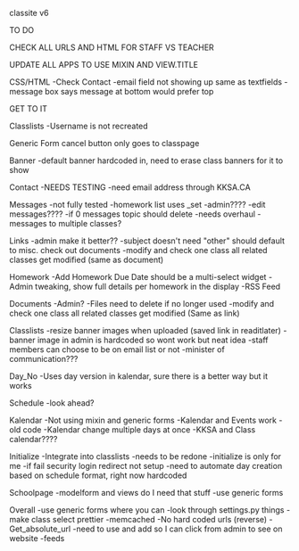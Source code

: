 classite v6

TO DO

CHECK ALL URLS AND HTML FOR STAFF VS TEACHER

UPDATE ALL APPS TO USE MIXIN AND VIEW.TITLE


CSS/HTML
    -Check Contact
        -email field not showing up same as textfields
        -message box says message at bottom would prefer top

GET TO IT

Classlists
	-Username is not recreated

Generic Form
    cancel button only goes to classpage

Banner
    -default banner hardcoded in, need to erase class banners for it to show

Contact
	-NEEDS TESTING
	-need email address through KKSA.CA
	
Messages
    -not fully tested
    -homework list uses _set
    -admin????
    -edit messages????
    -if 0 messages topic should delete
    -needs overhaul
    -messages to multiple classes?

Links
	-admin make it better??
	-subject doesn't need "other" should default to misc. check out documents
	-modify and check one class all related classes get modified (same as document)

Homework
    -Add Homework Due Date should be a multi-select widget
    -Admin tweaking, show full details per homework in the display
    -RSS Feed
    
Documents
    -Admin?
    -Files need to delete if no longer used
	-modify and check one class all related classes get modified (Same as link)

Classlists
    -resize banner images when uploaded (saved link in readitlater)
    -banner image in admin is hardcoded so wont work but neat idea
    -staff members can choose to be on email list or not
    -minister of communication???
    
    
Day_No
    -Uses day version in kalendar, sure there is a better way but it works

Schedule
    -look ahead?

Kalendar
    -Not using mixin and generic forms
    -Kalendar and Events work - old code
    -Kalendar change multiple days at once
    -KKSA and Class calendar????

Initialize
	-Integrate into classlists
    -needs to be redone
    -initialize is only for me
    -if fail security login redirect not setup
    -need to automate day creation based on schedule format, right now hardcoded
    
Schoolpage
    -modelform and views do I need that stuff
    -use generic forms

Overall
    -use generic forms where you can
    -look through settings.py things
    -make class select prettier
    -memcached
    -No hard coded urls (reverse)
    -Get_absolute_url
        -need to use and add so I can click from admin to see on website
    -feeds


    